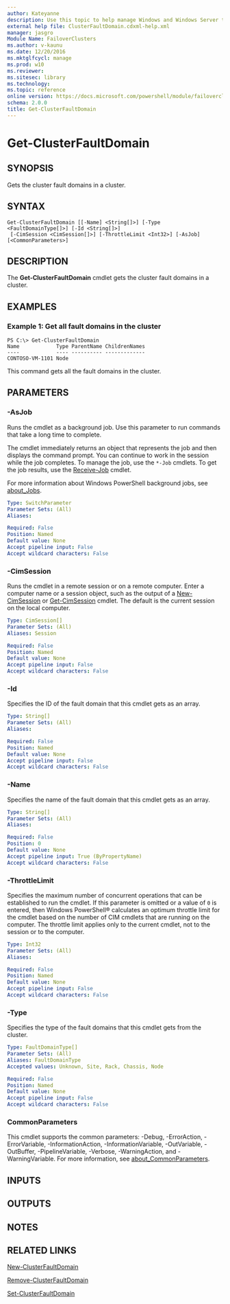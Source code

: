 ```yaml
---
author: Kateyanne
description: Use this topic to help manage Windows and Windows Server technologies with Windows PowerShell.
external help file: ClusterFaultDomain.cdxml-help.xml
manager: jasgro
Module Name: FailoverClusters
ms.author: v-kaunu
ms.date: 12/20/2016
ms.mktglfcycl: manage
ms.prod: w10
ms.reviewer: 
ms.sitesec: library
ms.technology: 
ms.topic: reference
online version: https://docs.microsoft.com/powershell/module/failoverclusters/get-clusterfaultdomain?view=windowsserver2019-ps&wt.mc_id=ps-gethelp
schema: 2.0.0
title: Get-ClusterFaultDomain
---
```


# Get-ClusterFaultDomain

## SYNOPSIS
Gets the cluster fault domains in a cluster.

## SYNTAX

```
Get-ClusterFaultDomain [[-Name] <String[]>] [-Type <FaultDomainType[]>] [-Id <String[]>]
 [-CimSession <CimSession[]>] [-ThrottleLimit <Int32>] [-AsJob] [<CommonParameters>]
```

## DESCRIPTION
The **Get-ClusterFaultDomain** cmdlet gets the cluster fault domains in a cluster.

## EXAMPLES

### Example 1: Get all fault domains in the cluster
```
PS C:\> Get-ClusterFaultDomain
Name            Type ParentName ChildrenNames
----            ---- ---------- -------------
CONTOSO-VM-1101 Node
```

This command gets all the fault domains in the cluster.

## PARAMETERS

### -AsJob
Runs the cmdlet as a background job. Use this parameter to run commands that take a long time to complete. 

The cmdlet immediately returns an object that represents the job and then displays the command prompt. 
You can continue to work in the session while the job completes. 
To manage the job, use the `*-Job` cmdlets. 
To get the job results, use the [Receive-Job](https://go.microsoft.com/fwlink/?LinkID=113372) cmdlet. 

For more information about Windows PowerShell background jobs, see [about_Jobs](https://go.microsoft.com/fwlink/?LinkID=113251).

```yaml
Type: SwitchParameter
Parameter Sets: (All)
Aliases: 

Required: False
Position: Named
Default value: None
Accept pipeline input: False
Accept wildcard characters: False
```

### -CimSession
Runs the cmdlet in a remote session or on a remote computer.
Enter a computer name or a session object, such as the output of a [New-CimSession](https://go.microsoft.com/fwlink/p/?LinkId=227967) or [Get-CimSession](https://go.microsoft.com/fwlink/p/?LinkId=227966) cmdlet.
The default is the current session on the local computer.

```yaml
Type: CimSession[]
Parameter Sets: (All)
Aliases: Session

Required: False
Position: Named
Default value: None
Accept pipeline input: False
Accept wildcard characters: False
```

### -Id
Specifies the ID of the fault domain that this cmdlet gets as an array.

```yaml
Type: String[]
Parameter Sets: (All)
Aliases: 

Required: False
Position: Named
Default value: None
Accept pipeline input: False
Accept wildcard characters: False
```

### -Name
Specifies the name of the fault domain that this cmdlet gets as an array.

```yaml
Type: String[]
Parameter Sets: (All)
Aliases: 

Required: False
Position: 0
Default value: None
Accept pipeline input: True (ByPropertyName)
Accept wildcard characters: False
```

### -ThrottleLimit
Specifies the maximum number of concurrent operations that can be established to run the cmdlet.
If this parameter is omitted or a value of `0` is entered, then Windows PowerShell® calculates an optimum throttle limit for the cmdlet based on the number of CIM cmdlets that are running on the computer.
The throttle limit applies only to the current cmdlet, not to the session or to the computer.

```yaml
Type: Int32
Parameter Sets: (All)
Aliases: 

Required: False
Position: Named
Default value: None
Accept pipeline input: False
Accept wildcard characters: False
```

### -Type
Specifies the type of the fault domains that this cmdlet gets from the cluster.

```yaml
Type: FaultDomainType[]
Parameter Sets: (All)
Aliases: FaultDomainType
Accepted values: Unknown, Site, Rack, Chassis, Node

Required: False
Position: Named
Default value: None
Accept pipeline input: False
Accept wildcard characters: False
```

### CommonParameters
This cmdlet supports the common parameters: -Debug, -ErrorAction, -ErrorVariable, -InformationAction, -InformationVariable, -OutVariable, -OutBuffer, -PipelineVariable, -Verbose, -WarningAction, and -WarningVariable. For more information, see [about_CommonParameters](https://go.microsoft.com/fwlink/?LinkID=113216).

## INPUTS

## OUTPUTS

## NOTES

## RELATED LINKS

[New-ClusterFaultDomain](./New-ClusterFaultDomain.md)

[Remove-ClusterFaultDomain](./Remove-ClusterFaultDomain.md)

[Set-ClusterFaultDomain](./Set-ClusterFaultDomain.md)

